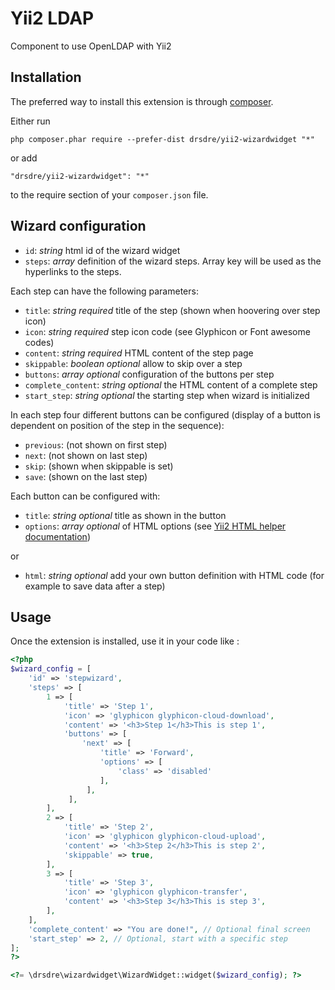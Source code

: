 Yii2 LDAP
==================
Component to use OpenLDAP with Yii2


Installation
------------

The preferred way to install this extension is through [composer](http://getcomposer.org/download/).

Either run

```
php composer.phar require --prefer-dist drsdre/yii2-wizardwidget "*"
```

or add

```
"drsdre/yii2-wizardwidget": "*"
```

to the require section of your `composer.json` file.


Wizard configuration
--------------------

-  `id`: *string* html id of the wizard widget
-  `steps`: *array* definition of the wizard steps. Array key will be used as the hyperlinks to the steps. 

Each step can have the following parameters:
-  `title`: *string required* title of the step (shown when hoovering over step icon)
-  `icon`: *string required* step icon code (see Glyphicon or Font awesome codes)
-  `content`: *string required* HTML content of the step page 
-  `skippable`: *boolean optional* allow to skip over a step 
-  `buttons`: *array optional* configuration of the buttons per step
-  `complete_content`: *string optional* the HTML content of a complete step
-  `start_step`: *string optional* the starting step when wizard is initialized

In each step four different buttons can be configured (display of a button is dependent on position of the step in the sequence):
-  `previous`: (not shown on first step)
-  `next`: (not shown on last step)
-  `skip`: (shown when skippable is set)
-  `save`: (shown on the last step)

Each button can be configured with:
-  `title`: *string optional* title as shown in the button
-  `options`: *array optional* of HTML options (see [Yii2 HTML helper documentation](http://www.yiiframework.com/doc-2.0/yii-helpers-basehtml.html#button()-detail))

or

-  `html`: *string optional* add your own button definition with HTML code (for example to save data after a step)


Usage
-----

Once the extension is installed, use it in your code like :

```php
<?php
$wizard_config = [
	'id' => 'stepwizard',
	'steps' => [
		1 => [
			'title' => 'Step 1',
			'icon' => 'glyphicon glyphicon-cloud-download',
			'content' => '<h3>Step 1</h3>This is step 1',
			'buttons' => [
				'next' => [
					'title' => 'Forward', 
					'options' => [
						'class' => 'disabled'
					],
				 ],
			 ],
		],
		2 => [
			'title' => 'Step 2',
			'icon' => 'glyphicon glyphicon-cloud-upload',
			'content' => '<h3>Step 2</h3>This is step 2',
			'skippable' => true,
		],
		3 => [
			'title' => 'Step 3',
			'icon' => 'glyphicon glyphicon-transfer',
			'content' => '<h3>Step 3</h3>This is step 3',
		],
	],
	'complete_content' => "You are done!", // Optional final screen
	'start_step' => 2, // Optional, start with a specific step
];
?>

<?= \drsdre\wizardwidget\WizardWidget::widget($wizard_config); ?>
```